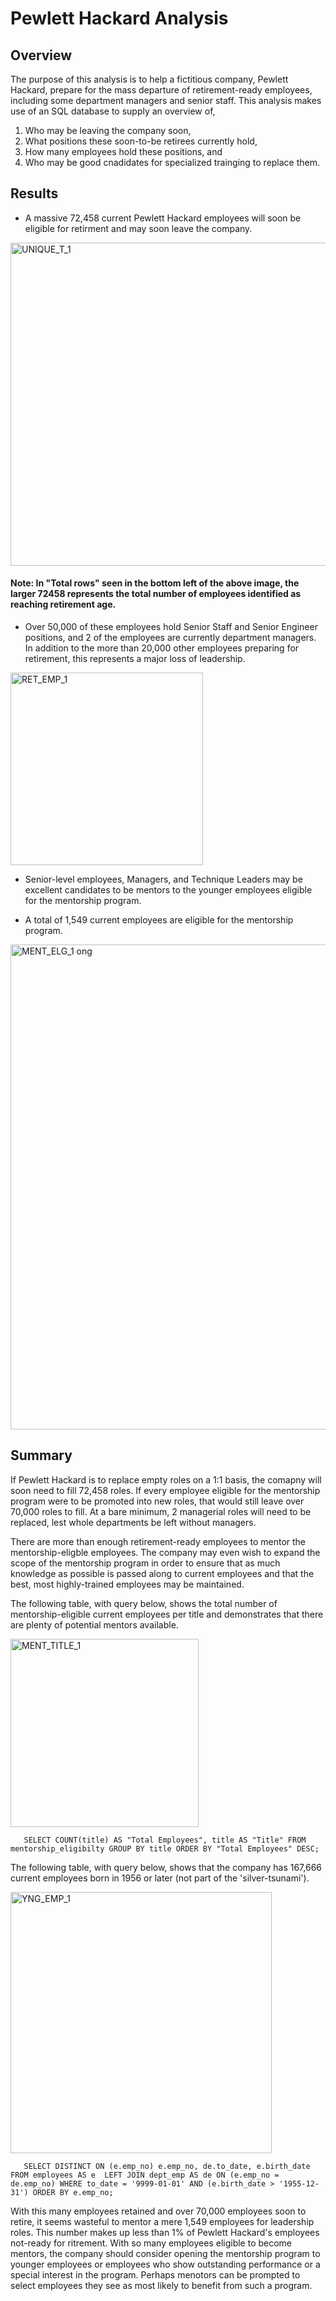 # Pewlett Hackard Analysis

## Overview
The purpose of this analysis is to help a fictitious company, Pewlett Hackard, prepare for the mass departure of retirement-ready employees, including some department managers and senior staff. This analysis makes use of an SQL database to supply an overview of,
1. Who may be leaving the company soon,
2. What positions these soon-to-be retirees currently hold,
3. How many employees hold these positions, and 
4. Who may be good cnadidates for specialized trainging to replace them. 

## Results
* A massive 72,458 current Pewlett Hackard employees will soon be eligible for retirment and may soon leave the company.

<img width="517" alt="UNIQUE_T_1" src="https://user-images.githubusercontent.com/114126935/202866473-e38cfb24-31ee-465d-ab2d-1c5ca143270e.png">

#### Note: In "Total rows" seen in the bottom left of the above image, the larger 72458 represents the total number of employees identified as reaching retirement age.

* Over 50,000 of these employees hold Senior Staff and Senior Engineer positions, and 2 of the employees are currently department managers. In addition to the more than 20,000 other employees preparing for retirement, this represents a major loss of leadership. 

<img width="308" alt="RET_EMP_1" src="https://user-images.githubusercontent.com/114126935/202866479-3ddda80e-8fc1-43a7-8e6c-3c5f3096fa07.png">

* Senior-level employees, Managers, and Technique Leaders may be excellent candidates to be mentors to the younger employees eligible for the mentorship program.

* A total of 1,549 current employees are eligible for the mentorship program. 

<img width="776" alt="MENT_ELG_1 ong" src="https://user-images.githubusercontent.com/114126935/202865979-57cc8de8-8c57-44af-9fec-897d090a8f86.png">

## Summary
If Pewlett Hackard is to replace empty roles on a 1:1 basis, the comapny will soon need to fill 72,458 roles. If every employee eligible for the mentorship program were to be promoted into new roles, that would still leave over 70,000 roles to fill. At a bare minimum, 2 managerial roles will need to be replaced, lest whole departments be left without managers. 

There are more than enough retirement-ready employees to mentor the mentorship-eligble employees. The company may even wish to expand the scope of the mentorship program in order to ensure that as much knowledge as possible is passed along to current employees and that the best, most highly-trained employees may be maintained. 

The following table, with query below, shows the total number of mentorship-eligible current employees per title and demonstrates that there are plenty of potential mentors available. 

<img width="301" alt="MENT_TITLE_1" src="https://user-images.githubusercontent.com/114126935/202866483-3fe4981a-b476-4182-911c-fd164d8f6f79.png">

`	SELECT COUNT(title) AS "Total Employees",
		title AS "Title"
	FROM mentorship_eligibilty
	GROUP BY title
	ORDER BY "Total Employees" DESC;`

The following table, with query below, shows that the company has 167,666 current employees born in 1956 or later (not part of the 'silver-tsunami'). 

<img width="418" alt="YNG_EMP_1" src="https://user-images.githubusercontent.com/114126935/202866967-3113c962-c784-4920-a790-7ed8bdb4a118.png">

`	SELECT DISTINCT ON (e.emp_no) e.emp_no,
		de.to_date,
		e.birth_date
	FROM employees AS e 
	LEFT JOIN dept_emp AS de
	ON (e.emp_no = de.emp_no)
	WHERE to_date = '9999-01-01'
	AND (e.birth_date > '1955-12-31')
	ORDER BY e.emp_no;`

With this many employees retained and over 70,000 employees soon to retire, it seems wasteful to mentor a mere 1,549 employees for leadership roles. This number makes up less than 1% of Pewlett Hackard's employees not-ready for ritrement. With so many employees eligible to become mentors, the company should consider opening the mentorship program to younger employees or employees who show outstanding performance or a special interest in the program. Perhaps menotors can be prompted to select employees they see as most likely to benefit from such a program. 
